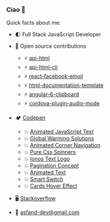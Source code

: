 ### Ciao 👋

Quick facts about me:
- 🌓 Full Stack JavaScript Developer
- 🌱 Open source contributions
  - ⚡ [api-html](https://asfand-dev.github.io/api-html/)
  - ⚡ [api-html-cli](https://www.npmjs.com/package/api-html)
  - ⚡ [react-facebook-emoji](https://www.npmjs.com/package/react-facebook-emoji)
  - ⚡ [html-documentation-template](https://asfand-dev.github.io/html-documentation-template/)
  - ⚡ [angular-6-clipboard](https://www.npmjs.com/package/angular-6-clipboard)
  - ⚡ [cordova-plugin-audio-mode](https://www.npmjs.com/package/cordova-plugin-audio-mode)
- 🏕️ [Codepen](https://codepen.io/asfandiyar)
  - 💥 [Animated JavaScript Text](https://codepen.io/asfandiyar/pen/QVRMVR)
  - 💥 [Global Warming Solutions](https://codepen.io/asfandiyar/pen/ZLyRXK)
  - 💥 [Animated Corner Navigation](https://codepen.io/asfandiyar/pen/oPrqWV)
  - 💥 [Pure Css Spinners](https://codepen.io/asfandiyar/pen/LRJQqw)
  - 💥 [Ionos Text Logo](https://codepen.io/asfandiyar/pen/qBBaJzN)
  - 💥 [Pagination Concept](https://codepen.io/asfandiyar/pen/qMzwRE)
  - 💥 [Animated Text](https://codepen.io/asfandiyar/pen/MBbaMz)
  - 💥 [Smart Switch](https://codepen.io/asfandiyar/pen/YzPEKLg)
  - 💥 [Cards Hover Effect](https://codepen.io/asfandiyar/pen/yLBQRzP)

- 🖥 [Stackoverflow](https://stackoverflow.com/users/5829219/asfandiyar-khan)
- 💬 asfand-dev@gmail.com
